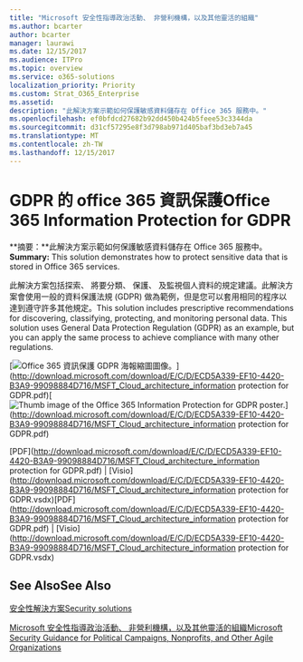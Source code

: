 ```yaml
---
title: "Microsoft 安全性指導政治活動、 非營利機構，以及其他靈活的組織"
ms.author: bcarter
author: bcarter
manager: laurawi
ms.date: 12/15/2017
ms.audience: ITPro
ms.topic: overview
ms.service: o365-solutions
localization_priority: Priority
ms.custom: Strat_O365_Enterprise
ms.assetid: 
description: "此解決方案示範如何保護敏感資料儲存在 Office 365 服務中。"
ms.openlocfilehash: ef0bfdcd27682b92dd450b424b5feee53c3344da
ms.sourcegitcommit: d31cf57295e8f3d798ab971d405baf3bd3eb7a45
ms.translationtype: MT
ms.contentlocale: zh-TW
ms.lasthandoff: 12/15/2017
---
```

# <a name="office-365-information-protection-for-gdpr"></a><span data-ttu-id="5a95f-103">GDPR 的 office 365 資訊保護</span><span class="sxs-lookup"><span data-stu-id="5a95f-103">Office 365 Information Protection for GDPR</span></span>

 <span data-ttu-id="5a95f-104">**摘要：**此解決方案示範如何保護敏感資料儲存在 Office 365 服務中。</span><span class="sxs-lookup"><span data-stu-id="5a95f-104">**Summary:** This solution demonstrates how to protect sensitive data that is stored in Office 365 services.</span></span>
  
<span data-ttu-id="5a95f-p101">此解決方案包括探索、 將要分類、 保護、 及監視個人資料的規定建議。此解決方案會使用一般的資料保護法規 (GDPR) 做為範例，但是您可以套用相同的程序以達到遵守許多其他規定。</span><span class="sxs-lookup"><span data-stu-id="5a95f-p101">This solution includes prescriptive recommendations for discovering, classifying, protecting, and monitoring personal data. This solution uses General Data Protection Regulation (GDPR) as an example, but you can apply the same process to achieve compliance with many other regulations.</span></span>

<span data-ttu-id="5a95f-107">[![Office 365 資訊保護 GDPR 海報縮圖圖像。](images/InfoProtectGDPR_Poster/o365infoprotectforgdpr_thumb.png)](http://download.microsoft.com/download/E/C/D/ECD5A339-EF10-4420-B3A9-99098884D716/MSFT_Cloud_architecture_information protection for GDPR.pdf)</span><span class="sxs-lookup"><span data-stu-id="5a95f-107">[![Thumb image of the Office 365 Information Protection for GDPR poster.](images/InfoProtectGDPR_Poster/o365infoprotectforgdpr_thumb.png)](http://download.microsoft.com/download/E/C/D/ECD5A339-EF10-4420-B3A9-99098884D716/MSFT_Cloud_architecture_information protection for GDPR.pdf)</span></span>
  
<span data-ttu-id="5a95f-108">[PDF](http://download.microsoft.com/download/E/C/D/ECD5A339-EF10-4420-B3A9-99098884D716/MSFT_Cloud_architecture_information protection for GDPR.pdf)  | [Visio](http://download.microsoft.com/download/E/C/D/ECD5A339-EF10-4420-B3A9-99098884D716/MSFT_Cloud_architecture_information protection for GDPR.vsdx)</span><span class="sxs-lookup"><span data-stu-id="5a95f-108">[PDF](http://download.microsoft.com/download/E/C/D/ECD5A339-EF10-4420-B3A9-99098884D716/MSFT_Cloud_architecture_information protection for GDPR.pdf)  | [Visio](http://download.microsoft.com/download/E/C/D/ECD5A339-EF10-4420-B3A9-99098884D716/MSFT_Cloud_architecture_information protection for GDPR.vsdx)</span></span>
  

## <a name="see-also"></a><span data-ttu-id="5a95f-109">See Also</span><span class="sxs-lookup"><span data-stu-id="5a95f-109">See Also</span></span>

[<span data-ttu-id="5a95f-110">安全性解決方案</span><span class="sxs-lookup"><span data-stu-id="5a95f-110">Security solutions</span></span>](security-solutions.md)
  
[<span data-ttu-id="5a95f-111">Microsoft 安全性指導政治活動、 非營利機構，以及其他靈活的組織</span><span class="sxs-lookup"><span data-stu-id="5a95f-111">Microsoft Security Guidance for Political Campaigns, Nonprofits, and Other Agile Organizations</span></span>](microsoft-security-guidance-for-political-campaigns-nonprofits-and-other-agile-o.md)





